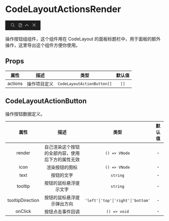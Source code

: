 # CodeLayoutActionsRender

![Preview](../images/CodeLayoutActions.png)

操作按钮组组件，这个组件用在 CodeLayout 的面板标题栏中，用于面板的额外操作，这里导出这个组件方便你使用。

## Props

| 属性 | 描述 | 类型 | 默认值 |
| :----: | :----: | :----: | :----: |
| actions | 操作项目定义 | `CodeLayoutActionButton[]` | `[]` |

## CodeLayoutActionButton

操作按钮数据定义。

| 属性 | 描述 | 类型 | 默认值 |
| :----: | :----: | :----: | :----: |
| render | 自己渲染这个按钮的全部内容，使用后下方的属性无效 | `() => VNode` | - |
| icon | 渲染按钮的图标 | `() => VNode` | - |
| text | 按钮的文字 | `string` | - |
| tooltip | 按钮的鼠标悬浮提示文字 | `string` | - |
| tooltipDirection | 按钮的鼠标悬浮提示弹出方向 | `'left'│'top'│'right'│'bottom'` | - |
| onClick | 按钮点击事件回调 | `() => void` | - |
